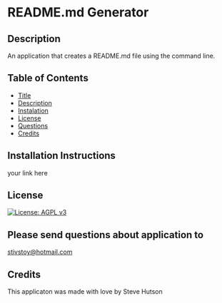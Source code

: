 
# README.md Generator

## Description 
An application that creates a README.md file using the command line.

## Table of Contents
- [Title](#title)
- [Description](#Description)
- [Instalation](#Installation-Instructions)
- [License](#License)
- [Questions](#Please-send-questions-about-application-to)
- [Credits](#Credits)

## Installation Instructions
your link here

## License
[![License: AGPL v3](https://img.shields.io/badge/License-AGPL%20v3-blue.svg)](https://www.gnu.org/licenses/agpl-3.0)

## Please send questions about application to
stivstoy@hotmail.com

## Credits
This applicaton was made with love by Steve Hutson
